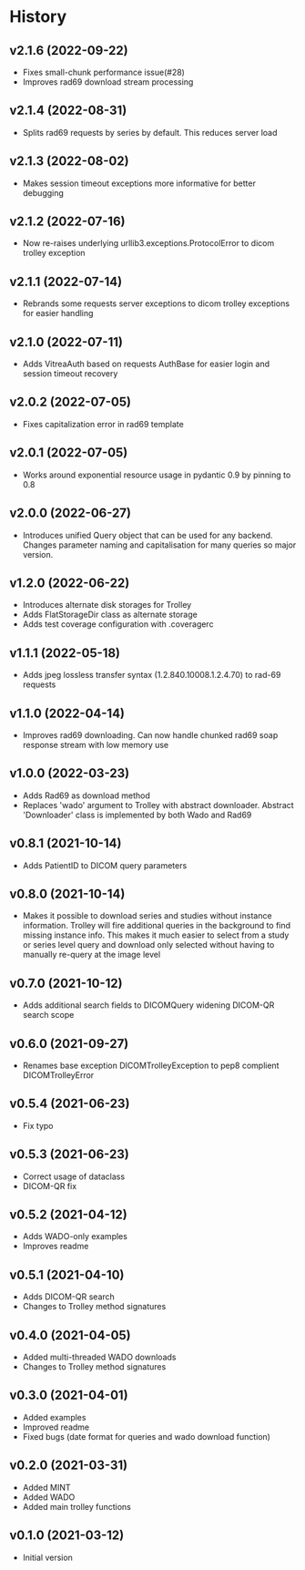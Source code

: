# History
## v2.1.6 (2022-09-22)
* Fixes small-chunk performance issue(#28)
* Improves rad69 download stream processing

## v2.1.4 (2022-08-31)
* Splits rad69 requests by series by default. This reduces server load
 
## v2.1.3 (2022-08-02)
* Makes session timeout exceptions more informative for better debugging

## v2.1.2 (2022-07-16)
* Now re-raises underlying urllib3.exceptions.ProtocolError to dicom trolley exception
 
## v2.1.1 (2022-07-14)
* Rebrands some requests server exceptions to dicom trolley exceptions for easier handling

## v2.1.0 (2022-07-11)
* Adds VitreaAuth based on requests AuthBase for easier login and session timeout recovery

## v2.0.2 (2022-07-05)
* Fixes capitalization error in rad69 template

## v2.0.1 (2022-07-05)
* Works around exponential resource usage in pydantic 0.9 by pinning to 0.8

## v2.0.0 (2022-06-27)
* Introduces unified Query object that can be used for any backend. Changes parameter naming 
  and capitalisation for many queries so major version.

## v1.2.0 (2022-06-22)
* Introduces alternate disk storages for Trolley
* Adds FlatStorageDir class as alternate storage
* Adds test coverage configuration with .coveragerc

## v1.1.1 (2022-05-18)
* Adds jpeg lossless transfer syntax (1.2.840.10008.1.2.4.70) to rad-69 requests 

## v1.1.0 (2022-04-14)
* Improves rad69 downloading. Can now handle chunked rad69 soap response stream with low memory use  

## v1.0.0 (2022-03-23)
* Adds Rad69 as download method 
* Replaces 'wado' argument to Trolley with abstract downloader. Abstract 'Downloader' class is implemented by both Wado and Rad69  

## v0.8.1 (2021-10-14)
* Adds PatientID to DICOM query parameters

## v0.8.0 (2021-10-14)

* Makes it possible to download series and studies without instance information. 
  Trolley will fire additional queries in the background to find missing instance info.
  This makes it much easier to select from a study or series level query and download only 
  selected without having to manually re-query at the image level

## v0.7.0 (2021-10-12)

* Adds additional search fields to DICOMQuery widening DICOM-QR search scope

## v0.6.0 (2021-09-27)

* Renames base exception DICOMTrolleyException to pep8 complient DICOMTrolleyError

## v0.5.4 (2021-06-23)

* Fix typo

## v0.5.3 (2021-06-23)

* Correct usage of dataclass
* DICOM-QR fix

## v0.5.2 (2021-04-12)

* Adds WADO-only examples 
* Improves readme

## v0.5.1 (2021-04-10)

* Adds DICOM-QR search
* Changes to Trolley method signatures

## v0.4.0 (2021-04-05)

* Added multi-threaded WADO downloads 
* Changes to Trolley method signatures


## v0.3.0 (2021-04-01)

* Added examples
* Improved readme
* Fixed bugs (date format for queries and wado download function) 


## v0.2.0 (2021-03-31)

* Added MINT 
* Added WADO 
* Added main trolley functions

## v0.1.0 (2021-03-12)

* Initial version
